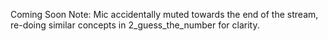Coming Soon
Note: 
Mic accidentally muted towards the end of the stream, re-doing similar concepts in 2_guess_the_number for clarity.